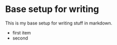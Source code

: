 # Base setup for writing

This is my base setup for writing stuff in markdown.

- first item
- second
